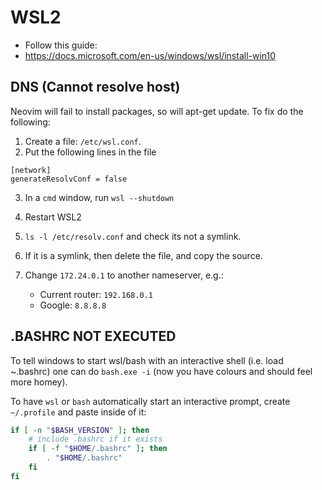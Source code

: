 # WSL2

- Follow this guide:
- <https://docs.microsoft.com/en-us/windows/wsl/install-win10>

## DNS (Cannot resolve host)

Neovim will fail to install packages, so will apt-get update. To fix do the following:

1. Create a file: `/etc/wsl.conf`.
2. Put the following lines in the file

```
[network]
generateResolvConf = false
```
3. In a `cmd` window, run `wsl --shutdown`
4. Restart WSL2

5. `ls -l /etc/resolv.conf` and check its not a symlink.
6. If it is a symlink, then delete the file, and copy the source.
7. Change `172.24.0.1` to another nameserver, e.g.:
   - Current router: `192.168.0.1`
   - Google: `8.8.8.8`

## .BASHRC NOT EXECUTED

To tell windows to start wsl/bash with an interactive shell (i.e. load ~.bashrc)
one can do `bash.exe -i` (now you have colours and should feel more homey).

To have `wsl` or `bash` automatically start an  interactive prompt, create
`~/.profile` and paste inside of it:
```bash
if [ -n "$BASH_VERSION" ]; then
    # include .bashrc if it exists
    if [ -f "$HOME/.bashrc" ]; then
        . "$HOME/.bashrc"
    fi
fi
```

